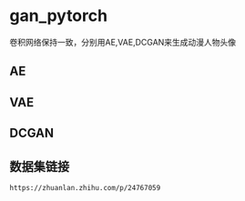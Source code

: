 # gan_pytorch
卷积网络保持一致，分别用AE,VAE,DCGAN来生成动漫人物头像
## **AE**
## **VAE**
## **DCGAN**
## 数据集链接
```
https://zhuanlan.zhihu.com/p/24767059
```


